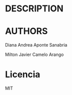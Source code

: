 # DESCRIPTION


# AUTHORS 
Diana Andrea Aponte Sanabria

Milton Javier Camelo Arango


# Licencia
MIT
